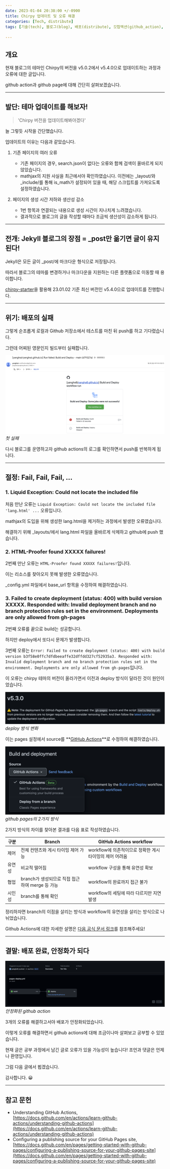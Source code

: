 ```yaml
---
date: 2023-01-04 20:38:00 +/-0900
title: Chirpy 업데이트 및 오류 해결
categories: [Tech, distribute]
tags: [기술(tech), 블로그(blog), 배포(distribute), 깃헙액션(github_action), 깃헙페이지(github_page)]

---
```

## 개요
현재 블로그의 테마인 Chirpy의 버전을 v5.0.2에서 v5.4.0으로 업데이트하는 과정과 오류에 대한 글입니다.

github action과 github page에 대해 간단히 살펴보겠습니다.

---
## 발단: 테마 업데이트를 해보자!

> 'Chirpy 버전을 업데이트해봐야겠다'

늘 그렇듯 시작을 간단했습니다.

업데이트의 이유는 다음과 같았습니다.

1. 기존 페이지의 여러 오류
    - 기존 페이지의 경우, search.json이 없다는 오류와 함께 검색이 올바르게 되지 않았습니다.
    - mathjax의 지원 사실을 최근에서야 확인하였습니다. 이전에는 _layout/와 _include/를 통해 is_math가 설정되어 있을 때, 해당 스크립트를 가져오도록 설정하였습니다.

2. 페이지의 생성 시간 저하와 생산성 감소
    - 1번 항목과 연결되는 내용으로 생성 시간이 지나치게 느려졌습니다.
    - 결과적으로 블로그의 글을 작성할 때마다 조금씩 생산성이 감소하게 됩니다.

---
## 전개: Jekyll 블로그의 장점 = _post만 옮기면 글이 유지된다!

Jekyll은 모든 글이 _post/에 마크다운 형식으로 저장됩니다.

따라서 블로그의 테마를 변경하거나 마크다운을 지원하는 다른 플랫폼으로 이동할 때 용이합니다.

[chirpy-starter](https://github.com/cotes2020/chirpy-starter)을 활용해 23.01.02 기준 최신 버전인 v5.4.0으로 업데이트를 진행합니다.

---
## 위기: 배포의 실패

그렇게 순조롭게 로컬과 Github 저장소에서 테스트를 마친 뒤 push를 하고 기다렸습니다.

그런데 어찌된 영문인지 빌드부터 실패합니다.

![첫 실패](/assets/img/tech/1001/1001_first_fail.png)
_첫 실패_

다시 블로그를 운영하고자 github actions의 로그를 확인하면서 push를 반복하게 됩니다.

---
## 절정: Fail, Fail, Fail, ...

### 1. Liquid Exception: Could not locate the included file

처음 만난 오류는 ```Liquid Exception: Could not locate the included file 'lang.html' ...``` 오류입니다.

mathjax의 도입을 위해 생성한 lang.html을 제거하는 과정에서 발생한 오류였습니다.

해결하기 위해 _layouts/에서 lang.html 파일을 올바르게 삭제하고 github에 push 했습니다.

### 2. HTML-Proofer found XXXXX failures!

2번째 만난 오류는 ```HTML-Proofer found XXXXX failures!```입니다.

이는 리소스를 찾아오지 못해 발생한 오류였습니다.

_config.yml 파일에서 base_url 항목을 수정하여 해결하였습니다.

### 3. Failed to create deployment (status: 400) with build version XXXXX. Responded with: Invalid deployment branch and no branch protection rules set in the environment. Deployments are only allowed from gh-pages

2번째 오류를 끝으로 build는 성공합니다.

하지만 deploy에서 또다시 문제가 발생합니다.

3번째 오류는 ```Error: Failed to create deployment (status: 400) with build version b3f58e0ffc7dfdbeeaffe32dffdd327cf52935a3. Responded with: Invalid deployment branch and no branch protection rules set in the environment. Deployments are only allowed from gh-pages```입니다.

이 오류는 chirpy 테마의 버전이 올라가면서 이전과 deploy 방식이 달라진 것이 원인이었습니다.

![chirpy deploy 변화](/assets/img/tech/1001/1001_chirpy_deploy_change.png)
_deploy 방식 변화_

이는 pages 설정에서 source를 **<u>GitHub Actions</u>**로 수정하여 해결하였습니다.

![github pages의 2가지 방식](/assets/img/tech/1001/1001_github_pages_source.png)
_github pages의 2가지 방식_

2가지 방식의 차이를 찾아본 결과를 다음 표로 작성하였습니다.

|구분|Branch|GitHub Actions workflow|
|---|---|---|
|제어|전체 컨텐츠와 게시 타이밍 제어 가능|workflow에 의존적이므로 정확한 게시 타이밍의 제어 어려움|
|유연성|비교적 떨어짐|workflow 구성을 통해 유연성 확보|
|협업|branch가 생성되므로 직접 접근하여 merge 등 가능|workflow의 완료까지 접근 불가|
|시인성|branch를 통해 확인|workflow의 세팅에 따라 다르지만 지연 발생|

정리하자면 branch의 이점을 살리는 방식과 workflow의 유연성을 살리는 방식으로 나뉘었습니다.

Github Actions에 대한 자세한 설명은 [다음 공식 문서 링크](https://docs.github.com/en/actions/learn-github-actions/understanding-github-actions)를 참조해주세요!

---
## 결말: 배포 완료, 안정화가 되다

![안정화된 github action](/assets/img/tech/1001/1001_github_action_result.png)
_안정화된 github action_

3개의 오류를 해결하고서야 배포가 안정화되었습니다.

이렇게 오류를 해결하면서 github actions에 대해 조금이나마 살펴보고 공부할 수 있었습니다.

현재 글은 공부 과정에서 남긴 글로 오류가 있을 가능성이 높습니다! 조언과 댓글은 언제나 환영입니다.

그럼 다음 글에서 뵙겠습니다.

감사합니다. 😀

---
## 참고 문헌
- Understanding GitHub Actions, [https://docs.github.com/en/actions/learn-github-actions/understanding-github-actions](https://docs.github.com/en/actions/learn-github-actions/understanding-github-actions)
- Configuring a publishing source for your GitHub Pages site, [https://docs.github.com/en/pages/getting-started-with-github-pages/configuring-a-publishing-source-for-your-github-pages-site](https://docs.github.com/en/pages/getting-started-with-github-pages/configuring-a-publishing-source-for-your-github-pages-site)
